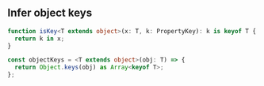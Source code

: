 ## Infer object keys

```ts
function isKey<T extends object>(x: T, k: PropertyKey): k is keyof T {
  return k in x;
}
```

```ts
const objectKeys = <T extends object>(obj: T) => {
  return Object.keys(obj) as Array<keyof T>;
};
```
